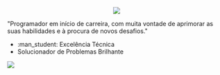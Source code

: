 <div align="center">
  <img src="https://media.giphy.com/media/mTPjPA6SSXgTsnZ1Dh/giphy.gif"></img>
  </div>

  <div>
    <p>
      "Programador em início de carreira, com muita vontade de aprimorar as suas habilidades e à procura de novos desafios."
    </p>
    <ul>
  <li> :man_student: Excelência Técnica</li>
  <li>Solucionador de Problemas Brilhante</li>
</ul>
  </div>
  <a href="https://www.instagram.com/henriquechavesm/?next=%2F">
    <img src="https://img.shields.io/badge/@henriquechavesm-ff1493?style=for-the-badge&logo=Instagram&logoColor=white"></img>
  </a>
